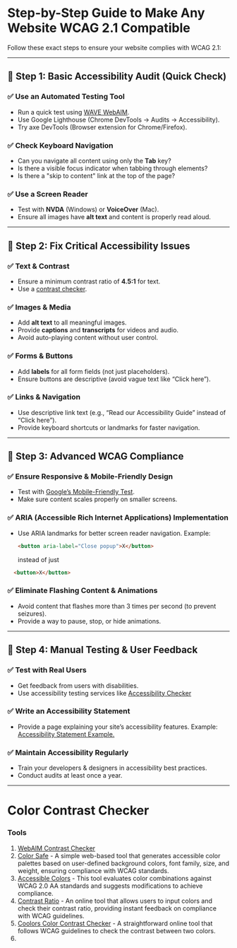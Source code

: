 # Step-by-Step Guide to Make Any Website WCAG 2.1 Compatible

Follow these exact steps to ensure your website complies with WCAG 2.1:

---

## 🔹 Step 1: Basic Accessibility Audit (Quick Check)

### ✅ Use an Automated Testing Tool
- Run a quick test using [WAVE WebAIM](https://wave.webaim.org/).
- Use Google Lighthouse (Chrome DevTools → Audits → Accessibility).
- Try axe DevTools (Browser extension for Chrome/Firefox).

### ✅ Check Keyboard Navigation
- Can you navigate all content using only the **Tab** key?
- Is there a visible focus indicator when tabbing through elements?
- Is there a "skip to content" link at the top of the page?

### ✅ Use a Screen Reader
- Test with **NVDA** (Windows) or **VoiceOver** (Mac).
- Ensure all images have **alt text** and content is properly read aloud.

---

## 🔹 Step 2: Fix Critical Accessibility Issues

### ✅ Text & Contrast
- Ensure a minimum contrast ratio of **4.5:1** for text.
- Use a [contrast checker](https://webaim.org/resources/contrastchecker/).

### ✅ Images & Media
- Add **alt text** to all meaningful images.
- Provide **captions** and **transcripts** for videos and audio.
- Avoid auto-playing content without user control.

### ✅ Forms & Buttons
- Add **labels** for all form fields (not just placeholders).
- Ensure buttons are descriptive (avoid vague text like “Click here”).

### ✅ Links & Navigation
- Use descriptive link text (e.g., “Read our Accessibility Guide” instead of “Click here”).
- Provide keyboard shortcuts or landmarks for faster navigation.

---

## 🔹 Step 3: Advanced WCAG Compliance

### ✅ Ensure Responsive & Mobile-Friendly Design
- Test with [Google’s Mobile-Friendly Test](https://search.google.com/test/mobile-friendly).
- Make sure content scales properly on smaller screens.

### ✅ ARIA (Accessible Rich Internet Applications) Implementation
- Use ARIA landmarks for better screen reader navigation.
  Example:
  ```html
  <button aria-label="Close popup">X</button>
  ```
  instead of just
```html
  <button>X</button>
  ```

### ✅ Eliminate Flashing Content & Animations
- Avoid content that flashes more than 3 times per second (to prevent seizures).
- Provide a way to pause, stop, or hide animations.

---

## 🔹 Step 4: Manual Testing & User Feedback

### ✅ Test with Real Users
- Get feedback from users with disabilities.
- Use accessibility testing services like [Accessibility Checker](https://www.accessibilitychecker.org/)

### ✅ Write an Accessibility Statement
- Provide a page explaining your site’s accessibility features. Example: [Accessibility Statement Example.](https://www.digitoegankelijk.nl/toegankelijkheidsverklaring)

### ✅ Maintain Accessibility Regularly
- Train your developers & designers in accessibility best practices.
- Conduct audits at least once a year.

---

# Color Contrast Checker

### Tools
1. [WebAIM Contrast Checker](https://webaim.org/resources/contrastchecker/)
1. [Color Safe](https://colorsafe.co/) - A simple web-based tool that generates accessible color palettes based on user-defined background colors, font family, size, and weight, ensuring compliance with WCAG standards.
1. [Accessible Colors](https://accessible-colors.com/) - This tool evaluates color combinations against WCAG 2.0 AA standards and suggests modifications to achieve compliance.
1. [Contrast Ratio](https://www.siegemedia.com/contrast-ratio) - An online tool that allows users to input colors and check their contrast ratio, providing instant feedback on compliance with WCAG guidelines.
1. [Coolors Color Contrast Checker](https://coolors.co/contrast-checker) - A straightforward online tool that follows WCAG guidelines to check the contrast between two colors.
1. 

